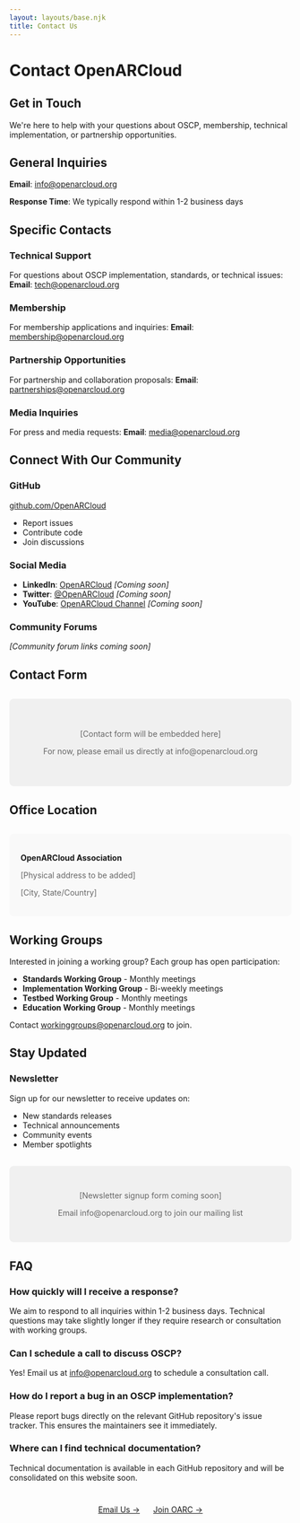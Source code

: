 ```yaml
---
layout: layouts/base.njk
title: Contact Us
---
```


# Contact OpenARCloud

## Get in Touch

We're here to help with your questions about OSCP, membership, technical implementation, or partnership opportunities.

## General Inquiries

**Email**: [info@openarcloud.org](mailto:info@openarcloud.org)

**Response Time**: We typically respond within 1-2 business days

## Specific Contacts

### Technical Support
For questions about OSCP implementation, standards, or technical issues:
**Email**: [tech@openarcloud.org](mailto:tech@openarcloud.org)

### Membership
For membership applications and inquiries:
**Email**: [membership@openarcloud.org](mailto:membership@openarcloud.org)

### Partnership Opportunities
For partnership and collaboration proposals:
**Email**: [partnerships@openarcloud.org](mailto:partnerships@openarcloud.org)

### Media Inquiries
For press and media requests:
**Email**: [media@openarcloud.org](mailto:media@openarcloud.org)

## Connect With Our Community

### GitHub
[github.com/OpenARCloud](https://github.com/OpenARCloud)
- Report issues
- Contribute code
- Join discussions

### Social Media
- **LinkedIn**: [OpenARCloud](#) *[Coming soon]*
- **Twitter**: [@OpenARCloud](#) *[Coming soon]*
- **YouTube**: [OpenARCloud Channel](#) *[Coming soon]*

### Community Forums
*[Community forum links coming soon]*

## Contact Form

<div class="form-placeholder" style="background: #f0f0f0; padding: 40px; border-radius: 8px; margin: 30px 0;">
    <p style="text-align: center; color: #666;">[Contact form will be embedded here]</p>
    <p style="text-align: center; color: #666; font-size: 14px;">For now, please email us directly at info@openarcloud.org</p>
</div>

## Office Location

<div style="background: #f9f9f9; padding: 20px; border-radius: 8px; margin: 30px 0;">
    <p><strong>OpenARCloud Association</strong></p>
    <p style="color: #666;">[Physical address to be added]</p>
    <p style="color: #666;">[City, State/Country]</p>
</div>

## Working Groups

Interested in joining a working group? Each group has open participation:

- **Standards Working Group** - Monthly meetings
- **Implementation Working Group** - Bi-weekly meetings
- **Testbed Working Group** - Monthly meetings
- **Education Working Group** - Monthly meetings

Contact [workinggroups@openarcloud.org](mailto:workinggroups@openarcloud.org) to join.

## Stay Updated

### Newsletter
Sign up for our newsletter to receive updates on:
- New standards releases
- Technical announcements
- Community events
- Member spotlights

<div class="form-placeholder" style="background: #f0f0f0; padding: 30px; border-radius: 8px; margin: 30px 0; text-align: center;">
    <p style="color: #666;">[Newsletter signup form coming soon]</p>
    <p style="color: #666; font-size: 14px;">Email info@openarcloud.org to join our mailing list</p>
</div>

## FAQ

### How quickly will I receive a response?
We aim to respond to all inquiries within 1-2 business days. Technical questions may take slightly longer if they require research or consultation with working groups.

### Can I schedule a call to discuss OSCP?
Yes! Email us at info@openarcloud.org to schedule a consultation call.

### How do I report a bug in an OSCP implementation?
Please report bugs directly on the relevant GitHub repository's issue tracker. This ensures the maintainers see it immediately.

### Where can I find technical documentation?
Technical documentation is available in each GitHub repository and will be consolidated on this website soon.

<div style="text-align: center; margin: 40px 0;">
    <a href="mailto:info@openarcloud.org" class="primary-button">Email Us →</a>
    <a href="/join/" class="secondary-button" style="margin-left: 20px;">Join OARC →</a>
</div>